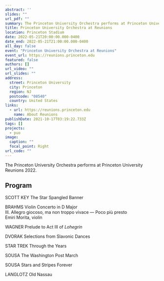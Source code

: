 ```yaml
---
abstract: ''
slides: ""
url_pdf: ""
summary: The Princeton University Orchestra performs at Princeton University Reunions 2022.
title: Princeton University Orchestra at Reunions
location: Princeton Stadium
date: 2022-05-21T20:00:00.000-0400
date_end: 2022-05-21T21:00:00.000-0400
all_day: false
event: "Princeton University Orchestra at Reunions"
event_url: https://reunions.princeton.edu
featured: false
authors: []
url_video: ""
url_slides: ""
address:
  street: Princeton University
  city: Princeton
  region: NJ
  postcode: "08540"
  country: United States
links:
  - url: https://reunions.princeton.edu
    name: About Reunions
publishDate: 2021-10-17T03:19:22.733Z
tags: []
projects:
  - puo
image:
  caption: ""
  focal_point: Right
url_code: ""
---
```

The Princeton University Orchestra performs at Princeton University Reunions 2022.

## Program
SCOTT KEY The Star Spangled Banner

BRAHMS Violin Concerto in D Major <br> III. Allegro giocoso, ma non troppo vivace — Poco più presto <br> Emiri Morita, violin

WAGNER Prelude to Act III of *Lohegrin*

DVORAK Selections from Slavonic Dances

STAR TREK Through the Years

SOUSA The Washington Post March

SOUSA Stars and Stripes Forever

LANGLOTZ Old Nassau
